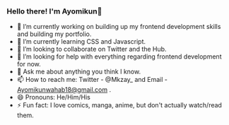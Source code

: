 ### Hello there! I'm Ayomikun👋

- 🔭 I’m currently working on building up my frontend development skills and building my portfolio.
- 🌱 I’m currently learning CSS and Javascript.
- 👯 I’m looking to collaborate on Twitter and the Hub.
- 🤔 I’m looking for help with everything regarding frontend development for now.
- 💬 Ask me about anything you think I know.
- 📫 How to reach me: Twitter - @Mkzay_ and Email - Ayomikunwahab18@gmail.com .
- 😄 Pronouns: He/Him/His
- ⚡ Fun fact: I love comics, manga, anime, but don't actually watch/read them.
